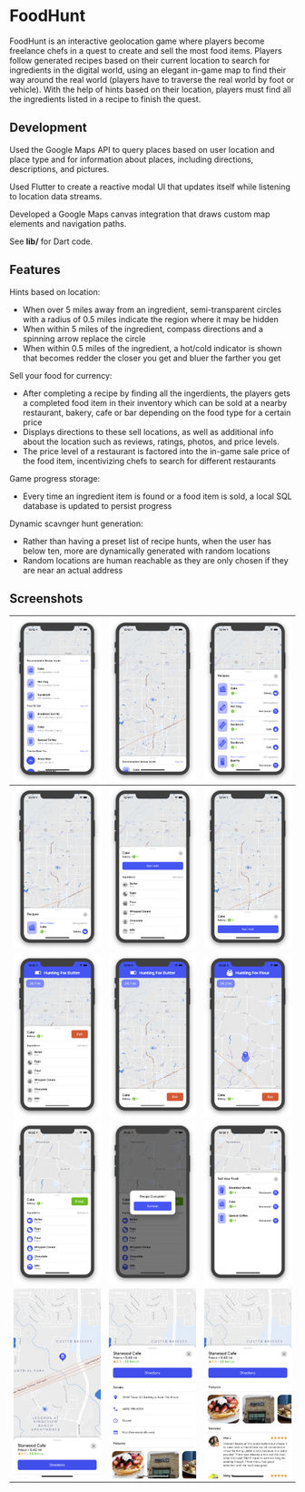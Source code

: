 # FoodHunt

FoodHunt is an interactive geolocation game where players become freelance chefs in a quest to create and sell the most food items. Players follow generated recipes based on their current location to search for ingredients in the digital world, using an elegant in-game map to find their way around the real world (players have to traverse the real world by foot or vehicle). With the help of hints based on their location, players must find all the ingredients listed in a recipe to finish the quest.

## Development

Used the Google Maps API to query places based on user location and place type and for information about places, including directions, descriptions, and pictures.

Used Flutter to create a reactive modal UI that updates itself while listening to location data streams.

Developed a Google Maps canvas integration that draws custom map elements and navigation paths.

See **lib/** for Dart code.

## Features
Hints based on location:
 - When over 5 miles away from an ingredient, semi-transparent circles with a radius of 0.5 miles indicate the region where it may be hidden
 - When within 5 miles of the ingredient, compass directions and a spinning arrow replace the circle
- When within 0.5 miles of the ingredient, a hot/cold indicator is shown that becomes
redder the closer you get and bluer the farther you get

Sell your food for currency:
- After completing a recipe by finding all the ingerdients, the players gets a completed food item in their inventory which can be sold at a nearby restaurant, bakery, cafe or bar depending on the food type for a certain price 
- Displays directions to these sell locations, as well as additional info about the location such as reviews, ratings, photos, and price levels. 
- The price level of a restaurant is factored into the in-game sale price of the food item, incentivizing chefs to search for different restaurants

Game progress storage:
 - Every time an ingredient item is found or a food item is sold, a local SQL database is updated to persist progress

Dynamic scavnger hunt generation:
 - Rather than having a preset list of recipe hunts, when the user has below ten, more are dynamically generated with random locations
 - Random locations are human reachable as they are only chosen if they are near an actual address

## Screenshots
| ![](screenshots/menu_open.png) | ![](screenshots/menu_closed.png) | ![](screenshots/recipes_open.png) |
|--|--|--|
| ![](screenshots/recipes_closed.png) | ![](screenshots/recipe_hunt_open.png) |![](screenshots/recipe_hunt_closed.png) |
| ![](screenshots/active_hunt_open.png) | ![](screenshots/active_hunt_closed.png) |![](screenshots/ingredient_location.png) |
| ![](screenshots/completed_hunt.png) | ![](screenshots/complete_message.png) |![](screenshots/sell_list.png) |
| ![](screenshots/restaurant_info_closed.jpeg) | ![](screenshots/restaurant_info_open1.jpeg) |![](screenshots/restaurant_info_open2.jpeg) |
